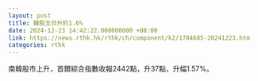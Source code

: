 ```yaml
---
layout: post
title: 韓股全日升約1.6%
date: 2024-12-23 14:42:22.000000000 +08:00
link: https://news.rthk.hk/rthk/ch/component/k2/1784685-20241223.htm
categories: rthk
---
```


南韓股市上升，首爾綜合指數收報2442點，升37點，升幅1.57%。
